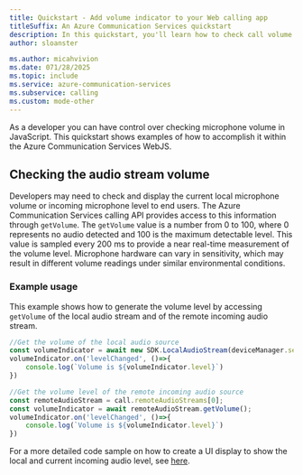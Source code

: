 ```yaml
---
title: Quickstart - Add volume indicator to your Web calling app
titleSuffix: An Azure Communication Services quickstart
description: In this quickstart, you'll learn how to check call volume within your Web app when using Azure Communication Services.
author: sloanster

ms.author: micahvivion
ms.date: 071/28/2025
ms.topic: include
ms.service: azure-communication-services
ms.subservice: calling
ms.custom: mode-other
---
```


As a developer you can have control over checking microphone volume in JavaScript. This quickstart shows examples of how to accomplish it within the Azure Communication Services WebJS.

## Checking the audio stream volume
Developers may need to check and display the current local microphone volume or incoming microphone level to end users. The Azure Communication Services calling API provides access to this information through `getVolume`. The `getVolume` value is a number from 0 to 100, where 0 represents no audio detected and 100 is the maximum detectable level. This value is sampled every 200 ms to provide a near real-time measurement of the volume level. Microphone hardware can vary in sensitivity, which may result in different volume readings under similar environmental conditions.

### Example usage
This example shows how to generate the volume level by accessing `getVolume` of the local audio stream and of the remote incoming audio stream.

```javascript
//Get the volume of the local audio source
const volumeIndicator = await new SDK.LocalAudioStream(deviceManager.selectedMicrophone).getVolume();
volumeIndicator.on('levelChanged', ()=>{
    console.log(`Volume is ${volumeIndicator.level}`)
})

//Get the volume level of the remote incoming audio source
const remoteAudioStream = call.remoteAudioStreams[0];
const volumeIndicator = await remoteAudioStream.getVolume();
volumeIndicator.on('levelChanged', ()=>{
    console.log(`Volume is ${volumeIndicator.level}`)
})
```

For a more detailed code sample on how to create a UI display to show the local and current incoming audio level, see [here](https://github.com/Azure-Samples/communication-services-web-calling-tutorial/blob/2a3548dd4446fa2e06f5f5b2c2096174500397c9/Project/src/MakeCall/VolumeVisualizer.js).

